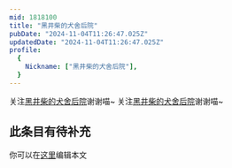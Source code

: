 ```yaml
---
mid: 1818100
title: "黑井柴的犬舍后院"
pubDate: "2024-11-04T11:26:47.025Z"
updatedDate: "2024-11-04T11:26:47.025Z"
profile:
  {
    Nickname: ["黑井柴的犬舍后院"],
  }
---
```


关注[黑井柴的犬舍后院](https://space.bilibili.com/1818100)谢谢喵~ 关注[黑井柴的犬舍后院](https://space.bilibili.com/1818100)谢谢喵~

## 此条目有待补充
你可以在[这里](https://github.com/Yuhanawa/VTuber.ICU/edit/master/src/content/v/黑井柴的犬舍后院/index.md)编辑本文
